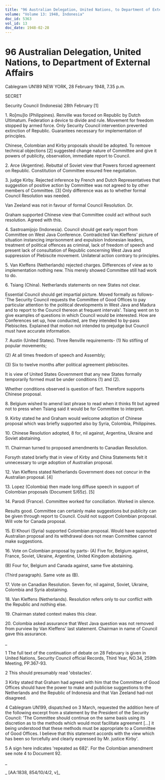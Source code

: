 ```yaml
---
title: "96 Australian Delegation, United Nations, to Department of External Affairs"
volume: "Volume 13: 1948, Indonesia"
doc_id: 5363
vol_id: 13
doc_date: 1948-02-28
---
```


# 96 Australian Delegation, United Nations, to Department of External Affairs

Cablegram UN189 NEW YORK, 28 February 1948, 7.35 p.m.

SECRET

Security Council (Indonesia) 28th February [1]

1\. Ro[mu]lo (Philippines). Renville was forced on Republic by Dutch Ultimatum. Federation a device to divide and rule. Movement for freedom stopped by armed force. Only Security Council intervention prevented extinction of Republic. Guarantees necessary for implementation of principles.

Chinese, Colombian and Kirby proposals should be adopted. To remove technical objections [2] suggested change nature of Committee and give it powers of publicity, observation, immediate report to Council.

2\. Arce (Argentine). Rebuttal of Soviet view that Powers forced agreement on Republic. Constitution of Committee ensured free negotiation.

3\. judge Kirby. Rejected inference by French and Dutch Representatives that suggestion of positive action by Committee was not agreed to by other members of Committee. [3] Only difference was as to whether formal Council Resolution was needed.

Van Zeeland was not in favour of formal Council Resolution. Dr.

Graham supported Chinese view that Committee could act without such resolution. Agreed with this.

4\. Sastroamijojo (Indonesia). Council should get early report from Committee on West Java Conference. Contradicted Van Kleffens' picture of situation instancing imprisonment and expulsion Indonesian leaders, treatment of political offences as criminal, lack of freedom of speech and present lack of consultation of Republic concerning West Java and suppression of Plebiscite movement. Unilateral action contrary to principles.

5\. Van Kleffens (Netherlands) rejected charges. Differences of view as to implementation nothing new. This merely showed Committee still had work to do.

6\. Tsiang (China). Netherlands statements on new States not clear.

Essential Council should get impartial picture. Moved formally as follows- 'The Security Council requests the Committee of Good Offices to pay particular attention to the political developments in West Java and Madura and to report to the Council thereon at frequent intervals'. Tsiang went on to give examples of questions in which Council would be interested. How are Conferences set up, how conducted, are they intended to by-pass Plebiscites. Explained that motion not intended to prejudge but Council must have accurate information.

7\. Austin (United States). Three Renville requirements- (1) No stifling of popular movements;

(2) At all times freedom of speech and Assembly;

(3) Six to twelve months after political agreement plebiscites.

It is view of United States Government that any new States formally temporarily formed must be under conditions (1) and (2).

Whether conditions observed is question of fact. Therefore supports Chinese proposal.

8\. Belgium wished to amend last phrase to read when it thinks fit but agreed not to press when Tsiang said it would be for Committee to interpret.

9\. Kirby stated he and Graham would welcome adoption of Chinese proposal which was briefly supported also by Syria, Colombia, Philippines.

10\. Chinese Resolution adopted, 8 for, nil against, Argentina, Ukraine and Soviet abstaining.

11\. Chairman turned to proposed amendments to Canadian Resolution.

Forsyth stated briefly that in view of Kirby and China Statements felt it unnecessary to urge adoption of Australian proposal.

12\. Van Kleffens stated Netherlands Government does not concur in the Australian proposal. [4]

13\. Lopez (Colombia) then made long diffuse speech in support of Colombian proposals (Document S/65z). [5]

14\. Parodi (France). Committee worked for conciliation. Worked in silence.

Results good. Committee can certainly make suggestions but publicity can be given through report to Council. Could not support Colombian proposal. Will vote for Canada proposal.

15\. El Khouri (Syria) supported Colombian proposal. Would have supported Australian proposal and its withdrawal does not mean Committee cannot make suggestions.

16\. Vote on Colombian proposal by parts- (A) Five for, Belgium against, France, Soviet, Ukraine, Argentine, United Kingdom abstaining.

(B) Four for, Belgium and Canada against, same five abstaining.

(Third paragraph). Same vote as (B).

17\. Vote on Canadian Resolution. Seven for, nil against, Soviet, Ukraine, Colombia and Syria abstaining.

18\. Van Kleffens (Netherlands). Resolution refers only to our conflict with the Republic and nothing else.

19\. Chairman stated context makes this clear.

20\. Colombia asked assurance that West Java question was not removed from purview by Van Kleffens' last statement. Chairman in name of Council gave this assurance.

_

1 The full text of the continuation of debate on 28 February is given in United Nations, Security Council official Records, Third Year, NO.34, 259th Meeting, PP.367-93.

2 This should presumably read 'obstacles'.

3 Kirby stated that Graham had agreed with him that the Committee of Good Offices should have the power to make and publicise suggestions to the Netherlands and the Republic of Indonesia and that Van Zeeland had-not disagreed.

4 Cablegram UN199, dispatched on 3 March, requested the addition here of the following excerpt from a statement by the President of the Security Council: 'The Committee should continue on the same basis using its discretion as to the methods which would most facilitate agreement [...] it being understood that these methods must be appropriate to a Committee of Good Offices. I believe that this statement accords with the view which has been so forcefully and clearly expressed by Mr. justice Kirby'.

5 A sign here indicates 'repeated as 682'. For the Colombian amendment see note 4 to Document 92.

_

_ [AA:1838, 854/10/4/2, v]_
